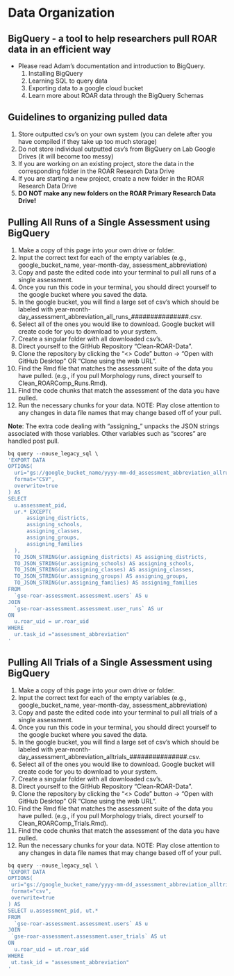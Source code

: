 # Data Organization

## BigQuery - a tool to help researchers pull ROAR data in an efficient way  
- Please read Adam’s documentation and introduction to BigQuery. 
    1. Installing BigQuery
    2. Learning SQL to query data
    3. Exporting data to a google cloud bucket 
    4. Learn more about ROAR data through the BigQuery Schemas 

## Guidelines to organizing pulled data
1. Store outputted csv’s on your own system (you can delete after you have compiled if they take up too much storage) 
2. Do not store individual outputted csv’s from BigQuery on Lab Google Drives (it will become too messy) 
3. If you are working on an existing project, store the data in the corresponding folder in the ROAR Research Data Drive 
4. If you are starting a new project, create a new folder in the ROAR Research Data Drive 
5. **DO NOT make any new folders on the ROAR Primary Research Data Drive!**

## Pulling All Runs of a Single Assessment using BigQuery
1. Make a copy of this page into your own drive or folder. 
2. Input the correct text for each of the empty variables (e.g., google_bucket_name, year-month-day, assessment_abbreviation) 
3. Copy and paste the edited code into your terminal to pull all runs of a single assessment. 
4. Once you run this code in your terminal, you should direct yourself to the google bucket where you saved the data. 
5. In the google bucket, you will find a large set of csv’s which should be labeled with year-month-day_assessment_abbreviation_all_runs_###############.csv. 
6. Select all of the ones you would like to download. Google bucket will create code for you to download to your system. 
7. Create a singular folder with all downloaded csv’s.
8. Direct yourself to the GitHub Repository “Clean-ROAR-Data”. 
9. Clone the repository by clicking the “<> Code” button → “Open with GitHub Desktop” OR “Clone using the web URL”. 
10. Find the Rmd file that matches the assessment suite of the data you have pulled. (e.g., if you pull Morphology runs, direct yourself to Clean_ROARComp_Runs.Rmd). 
11. Find the code chunks that match the assessment of the data you have pulled. 
12. Run the necessary chunks for your data. NOTE: Play close attention to any changes in data file names that may change based off of your pull. 

**Note**: The extra code dealing with “assigning_” unpacks the JSON strings associated with those variables. Other variables such as “scores” are handled post pull.

```r
bq query --nouse_legacy_sql \
'EXPORT DATA
OPTIONS(
  uri="gs://google_bucket_name/yyyy-mm-dd_assessment_abbreviation_allruns_*.csv",
  format="CSV",
  overwrite=true
) AS
SELECT 
  u.assessment_pid, 
  ur.* EXCEPT(
      assigning_districts,
      assigning_schools,
      assigning_classes,
      assigning_groups,
      assigning_families
  ),
  TO_JSON_STRING(ur.assigning_districts) AS assigning_districts,
  TO_JSON_STRING(ur.assigning_schools) AS assigning_schools,
  TO_JSON_STRING(ur.assigning_classes) AS assigning_classes,
  TO_JSON_STRING(ur.assigning_groups) AS assigning_groups,
  TO_JSON_STRING(ur.assigning_families) AS assigning_families
FROM 
  `gse-roar-assessment.assessment.users` AS u
JOIN 
  `gse-roar-assessment.assessment.user_runs` AS ur
ON 
  u.roar_uid = ur.roar_uid
WHERE 
  ur.task_id ="assessment_abbreviation"
'
```

## Pulling All Trials of a Single Assessment using BigQuery
1. Make a copy of this page into your own drive or folder. 
2. Input the correct text for each of the empty variables (e.g., google_bucket_name, year-month-day, assessment_abbreviation) 
3. Copy and paste the edited code into your terminal to pull all trials of a single assessment. 
4. Once you run this code in your terminal, you should direct yourself to the google bucket where you saved the data. 
5. In the google bucket, you will find a large set of csv’s which should be labeled with year-month-day_assessment_abbreviation_alltrials_###############.csv. 
6. Select all of the ones you would like to download. Google bucket will create code for you to download to your system. 
7. Create a singular folder with all downloaded csv’s.
8. Direct yourself to the GitHub Repository “Clean-ROAR-Data”. 
9. Clone the repository by clicking the “<> Code” button → “Open with GitHub Desktop” OR “Clone using the web URL”. 
10. Find the Rmd file that matches the assessment suite of the data you have pulled. (e.g., if you pull Morphology trials, direct yourself to Clean_ROARComp_Trials.Rmd). 
11. Find the code chunks that match the assessment of the data you have pulled. 
12. Run the necessary chunks for your data. NOTE: Play close attention to any changes in data file names that may change based off of your pull. 

```r
bq query --nouse_legacy_sql \
'EXPORT DATA
OPTIONS(
 uri="gs://google_bucket_name/yyyy-mm-dd_assessment_abbreviation_alltrials_*.csv",
 format="csv",
 overwrite=true
) AS
SELECT u.assessment_pid, ut.* 
FROM 
  `gse-roar-assessment.assessment.users` AS u
JOIN
 `gse-roar-assessment.assessment.user_trials` AS ut
ON 
  u.roar_uid = ut.roar_uid
WHERE
 ut.task_id = "assessment_abbreviation"
'
```



